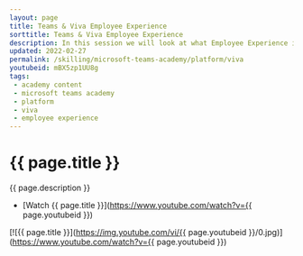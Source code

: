 ```yaml
---
layout: page
title: Teams & Viva Employee Experience
sorttitle: Teams & Viva Employee Experience
description: In this session we will look at what Employee Experience is, why it matters, and how organizations can benefit greatly from a well defined Employee Experience. We will look at the different Viva modules, what they do, and how they fit into the bigger Employee Experience landscape. 
updated: 2022-02-27
permalink: /skilling/microsoft-teams-academy/platform/viva
youtubeid: mBX5zp1UU8g
tags: 
 - academy content
 - microsoft teams academy
 - platform
 - viva
 - employee experience
---
```


# {{ page.title }}

{{ page.description }}

* [Watch {{ page.title }}](https://www.youtube.com/watch?v={{ page.youtubeid }})

[![{{ page.title }}](https://img.youtube.com/vi/{{ page.youtubeid }}/0.jpg)](https://www.youtube.com/watch?v={{ page.youtubeid }})